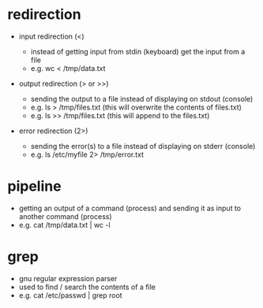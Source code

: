 # redirection

- input redirection (<)

  - instead of getting input from stdin (keyboard) get the input from a file
  - e.g. wc < /tmp/data.txt

- output redirection (> or >>)

  - sending the output to a file instead of displaying on stdout (console)
  - e.g. ls > /tmp/files.txt (this will overwrite the contents of files.txt)
  - e.g. ls >> /tmp/files.txt (this will append to the files.txt)

- error redirection (2>)
  - sending the error(s) to a file instead of displaying on stderr (console)
  - e.g. ls /etc/myfile 2> /tmp/error.txt

# pipeline

- getting an output of a command (process) and sending it as input to another command (process)
- e.g. cat /tmp/data.txt | wc -l

# grep

- gnu regular expression parser
- used to find / search the contents of a file
- e.g. cat /etc/passwd | grep root
